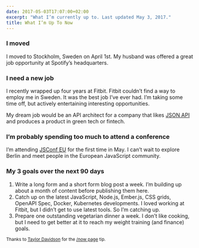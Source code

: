 ```yaml
---
date: 2017-05-03T17:07:00+02:00
excerpt: "What I’m currently up to. Last updated May 3, 2017."
title: What I’m Up To Now
---
```


### I moved

I moved to Stockholm, Sweden on April 1st. My husband was offered a great job opportunity at Spotify’s headquarters.

### I need a new job

I recently wrapped up four years at Fitbit. Fitbit couldn’t find a way to employ me in Sweden. It was the best job I’ve ever had. I’m taking some time off, but actively entertaining interesting opportunities.

My dream job would be an API architect for a company that likes [JSON API](http://jsonapi.org) and produces a product in green tech or fintech.

### I’m probably spending too much to attend a conference

I’m attending [JSConf EU](http://2017.jsconf.eu/) for the first time in May. I can’t wait to explore Berlin and meet people in the European JavaScript community.

### My 3 goals over the next 90 days

1. Write a long form and a short form blog post a week. I’m building up about a month of content before publishing them here.
2. Catch up on the latest JavaScript, Node.js, Ember.js, CSS grids, OpenAPI Spec, Docker, Kubernetes developments. I loved working at Fitbit, but I didn’t get to use latest tools. So I’m catching up.
3. Prepare one outstanding vegetarian dinner a week. I don’t like cooking, but I need to get better at it to reach my weight training (and finance) goals.

<p><small>Thanks to <a href="https://taylordavidson.com/now">Taylor Davidson</a> for the <a href="http://nownownow.com/about">/now page</a> tip.</small></p>
